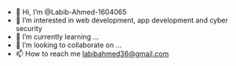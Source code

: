 - 👋 Hi, I’m @Labib-Ahmed-1604065
- 👀 I’m interested in web development, app development and cyber security
- 🌱 I’m currently learning ...
- 💞️ I’m looking to collaborate on ...
- 📫 How to reach me labibahmed36@gmail.com

<!---
Labib-Ahmed-1604065/Labib-Ahmed-1604065 is a ✨ special ✨ repository because its `README.md` (this file) appears on your GitHub profile.
You can click the Preview link to take a look at your changes.
--->
